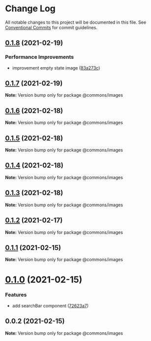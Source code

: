 # Change Log

All notable changes to this project will be documented in this file.
See [Conventional Commits](https://conventionalcommits.org) for commit guidelines.

## [0.1.8](https://github.com/emunhoz/find-movies/compare/@commons/images@0.1.7...@commons/images@0.1.8) (2021-02-19)


### Performance Improvements

* improvement empty state image ([83a273c](https://github.com/emunhoz/find-movies/commit/83a273ca61c5c3b87e7b56aa8464817974105b27))





## [0.1.7](https://github.com/emunhoz/find-movies/compare/@commons/images@0.1.6...@commons/images@0.1.7) (2021-02-19)

**Note:** Version bump only for package @commons/images





## [0.1.6](https://github.com/emunhoz/find-movies/compare/@commons/images@0.1.5...@commons/images@0.1.6) (2021-02-18)

**Note:** Version bump only for package @commons/images





## [0.1.5](https://github.com/emunhoz/find-movies/compare/@commons/images@0.1.3...@commons/images@0.1.5) (2021-02-18)

**Note:** Version bump only for package @commons/images





## [0.1.4](https://github.com/emunhoz/find-movies/compare/@commons/images@0.1.3...@commons/images@0.1.4) (2021-02-18)

**Note:** Version bump only for package @commons/images





## [0.1.3](https://github.com/emunhoz/find-movies/compare/@commons/images@0.1.2...@commons/images@0.1.3) (2021-02-18)

**Note:** Version bump only for package @commons/images





## [0.1.2](https://github.com/emunhoz/find-movies/compare/@commons/images@0.1.1...@commons/images@0.1.2) (2021-02-17)

**Note:** Version bump only for package @commons/images





## [0.1.1](https://github.com/emunhoz/find-movies/compare/@commons/images@0.1.0...@commons/images@0.1.1) (2021-02-15)

**Note:** Version bump only for package @commons/images





# [0.1.0](https://github.com/emunhoz/find-movies/compare/@commons/images@0.0.2...@commons/images@0.1.0) (2021-02-15)


### Features

* add searchBar component ([72623a7](https://github.com/emunhoz/find-movies/commit/72623a78ad0a0f5ccc2fc9cde4aa53c9482336d5))





## 0.0.2 (2021-02-15)

**Note:** Version bump only for package @commons/images
